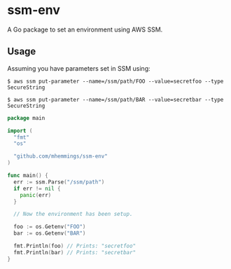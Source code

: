 # ssm-env

A Go package to set an environment using AWS SSM.

## Usage

Assuming you have parameters set in SSM using:

`$ aws ssm put-parameter --name=/ssm/path/FOO --value=secretfoo --type SecureString`

`$ aws ssm put-parameter --name=/ssm/path/BAR --value=secretbar --type SecureString`


```go
package main

import (
  "fmt"
  "os"

  "github.com/mhemmings/ssm-env"
)

func main() {
  err := ssm.Parse("/ssm/path")
  if err != nil {
    panic(err)
  }

  // Now the environment has been setup.

  foo := os.Getenv("FOO")
  bar := os.Getenv("BAR")

  fmt.Println(foo) // Prints: "secretfoo"
  fmt.Println(bar) // Prints: "secretbar"
}
```
